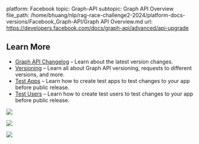 platform: Facebook
topic: Graph-API
subtopic: Graph API Overview
file_path: /home/bhuang/nlp/rag-race-challenge2-2024/platform-docs-versions/Facebook_Graph-API/Graph API Overview.md
url: https://developers.facebook.com/docs/graph-api/advanced/api-upgrade

## Learn More

* [Graph API Changelog](https://developers.facebook.com/docs/graph-api/changelog) – Learn about the latest version changes.
* [Versioning](https://developers.facebook.com/docs/graph-api/guides/versioning) – Learn all about Graph API versioning, requests to different versions, and more.
* [Test Apps](https://developers.facebook.com/docs/development/build-and-test/test-apps) – Learn how to create test apps to test changes to your app before public release.
* [Test Users](https://developers.facebook.com/docs/development/build-and-test/test-users) – Learn how to create test users to test changes to your app before public release.

![](https://www.facebook.com/tr?id=675141479195042&ev=PageView&noscript=1)

![](https://www.facebook.com/tr?id=574561515946252&ev=PageView&noscript=1)

![](https://www.facebook.com/tr?id=1754628768090156&ev=PageView&noscript=1)